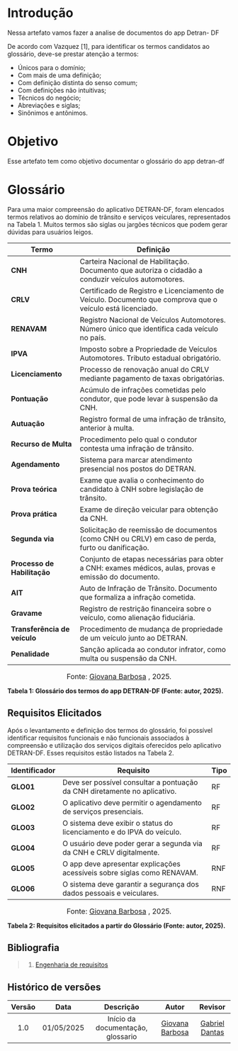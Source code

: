 # Introdução
Nessa artefato vamos fazer a analise de documentos do app Detran- DF

De acordo com Vazquez [1], para identificar os termos candidatos ao glossário, deve-se prestar atenção a termos:

- Únicos para o domínio;
- Com mais de uma definição;
- Com definição distinta do senso comum;
- Com definições não intuitivas;
- Técnicos do negócio;
- Abreviações e siglas;
- Sinônimos e antônimos.

# Objetivo
Esse artefato tem como objetivo documentar o glossário do app detran-df

# Glossário
Para uma maior compreensão do aplicativo DETRAN-DF, foram elencados termos relativos ao domínio de trânsito e serviços veiculares, representados na Tabela 1. Muitos termos são siglas ou jargões técnicos que podem gerar dúvidas para usuários leigos.

| Termo                    | Definição |
|--------------------------|----------|
| **CNH**                     | Carteira Nacional de Habilitação. Documento que autoriza o cidadão a conduzir veículos automotores. |
| **CRLV**                    | Certificado de Registro e Licenciamento de Veículo. Documento que comprova que o veículo está licenciado. |
| **RENAVAM**                 | Registro Nacional de Veículos Automotores. Número único que identifica cada veículo no país. |
| **IPVA**                    | Imposto sobre a Propriedade de Veículos Automotores. Tributo estadual obrigatório. |
| **Licenciamento**           | Processo de renovação anual do CRLV mediante pagamento de taxas obrigatórias. |
| **Pontuação**               | Acúmulo de infrações cometidas pelo condutor, que pode levar à suspensão da CNH. |
| **Autuação**                | Registro formal de uma infração de trânsito, anterior à multa. |
| **Recurso de Multa**        | Procedimento pelo qual o condutor contesta uma infração de trânsito. |
| **Agendamento**             | Sistema para marcar atendimento presencial nos postos do DETRAN. |
| **Prova teórica**           | Exame que avalia o conhecimento do candidato à CNH sobre legislação de trânsito. |
| **Prova prática**           | Exame de direção veicular para obtenção da CNH. |
| **Segunda via**             | Solicitação de reemissão de documentos (como CNH ou CRLV) em caso de perda, furto ou danificação. |
| **Processo de Habilitação** | Conjunto de etapas necessárias para obter a CNH: exames médicos, aulas, provas e emissão do documento. |
| **AIT**                     | Auto de Infração de Trânsito. Documento que formaliza a infração cometida. |
| **Gravame**                 | Registro de restrição financeira sobre o veículo, como alienação fiduciária. |
| **Transferência de veículo** | Procedimento de mudança de propriedade de um veículo junto ao DETRAN. |
| **Penalidade**              | Sanção aplicada ao condutor infrator, como multa ou suspensão da CNH. |

<font size="3"><p style="text-align: center">Fonte: [Giovana Barbosa](https://github.com/gio221) , 2025.</p></font>

**Tabela 1: Glossário dos termos do app DETRAN-DF (Fonte: autor, 2025).**

## Requisitos Elicitados

Após o levantamento e definição dos termos do glossário, foi possível identificar requisitos funcionais e não funcionais associados à compreensão e utilização dos serviços digitais oferecidos pelo aplicativo DETRAN-DF. Esses requisitos estão listados na Tabela 2.

| Identificador | Requisito                                                                 | Tipo  |
|---------------|---------------------------------------------------------------------------|-------|
| **GLO01**         | Deve ser possível consultar a pontuação da CNH diretamente no aplicativo. | RF    |
| **GLO02**         | O aplicativo deve permitir o agendamento de serviços presenciais.         | RF    |
| **GLO03**         | O sistema deve exibir o status do licenciamento e do IPVA do veículo.     | RF    |
| **GLO04**         | O usuário deve poder gerar a segunda via da CNH e CRLV digitalmente.      | RF    |
| **GLO05**         | O app deve apresentar explicações acessíveis sobre siglas como RENAVAM.   | RNF   |
| **GLO06**         | O sistema deve garantir a segurança dos dados pessoais e veiculares.      | RNF   |

<font size="3"><p style="text-align: center">Fonte: [Giovana Barbosa](https://github.com/gio221) , 2025.</p></font>

**Tabela 2: Requisitos elicitados a partir do Glossário (Fonte: autor, 2025).**

## Bibliografia 
> 1. [Engenharia de requisitos](https://aprender3.unb.br/pluginfile.php/3096085/mod_resource/content/4/Elicitacao%20de%20Req%202.pdf)

## Histórico de versões

| Versão |    Data    |                           Descrição                            |                    Autor                     |                   Revisor                    |
| :----: | :--------: | :------------------------------------------------------------: | :--------: | :--------: | 
|  1.0   | 01/05/2025 | Início da documentação, glossario | [Giovana Barbosa ](https://github.com/gio221) | [Gabriel Dantas](https://github.com/gbevi)|
